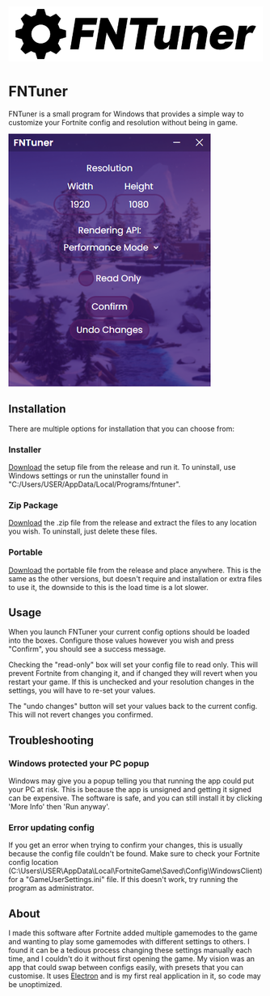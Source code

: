 
![Logo](https://raw.githubusercontent.com/bradley-03/fntuner/f9a373d69a465805a6015ba2052dfd8fe22f70c6/src/img/banner.png)


# FNTuner

FNTuner is a small program for Windows that provides a simple way to customize your Fortnite config and resolution without being in game.

![App Screenshot](https://github.com/bradley-03/fntuner/blob/main/src/img/screenshot.png?raw=true)

## Installation

There are multiple options for installation that you can choose from:

### Installer
[Download](https://github.com/bradley-03/fntuner/releases/latest) the setup file from the release and run it. To uninstall, use Windows settings or run the uninstaller found in "C:/Users/USER/AppData/Local/Programs/fntuner".

### Zip Package 
[Download](https://github.com/bradley-03/fntuner/releases/latest) the .zip file from the release and extract the files to any location you wish. To uninstall, just delete these files.

### Portable
[Download](https://github.com/bradley-03/fntuner/releases/latest) the portable file from the release and place anywhere. This is the same as the other versions, but doesn't require and installation or extra files to use it, the downside to this is the load time is a lot slower.

## Usage

When you launch FNTuner your current config options should be loaded into the boxes. Configure those values however you wish and press "Confirm", you should see a success message.

Checking the "read-only" box will set your config file to read only. This will prevent Fortnite from changing it, and if changed they will revert when you restart your game. If this is unchecked and your resolution changes in the settings, you will have to re-set your values.

The "undo changes" button will set your values back to the current config. This will not revert changes you confirmed.

## Troubleshooting

### Windows protected your PC popup
Windows may give you a popup telling you that running the app could put your PC at risk. This is because the app is unsigned and getting it signed can be expensive. The software is safe, and you can still install it by clicking 'More Info' then 'Run anyway'.

### Error updating config
If you get an error when trying to confirm your changes, this is usually because the config file couldn't be found. Make sure to check your Fortnite config location (C:\Users\USER\AppData\Local\FortniteGame\Saved\Config\WindowsClient) for a "GameUserSettings.ini" file. If this doesn't work, try running the program as administrator.

## About
I made this software after Fortnite added multiple gamemodes to the game and wanting to play some gamemodes with different settings to others. I found it can be a tedious process changing these settings manually each time, and I couldn't do it without first opening the game. My vision was an app that could swap between configs easily, with presets that you can customise. It uses [Electron](https://www.electronjs.org/) and is my first real application in it, so code may be unoptimized.
